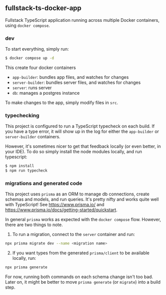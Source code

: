 ## fullstack-ts-docker-app

Fullstack TypeScript application running across multiple Docker containers, using `docker compose`.

### dev

To start everything, simply run:

```sh
$ docker compose up -d
```

This create four docker containers

* `app-builder`: bundles app files, and watches for changes
* `server-builder`: bundles server files, and watches for changes
* `server`: runs server
* `db`: manages a postgres instance

To make changes to the app, simply modify files in `src`.

### typechecking

This project is configured to run a TypeScript typecheck on each build. If you have a type error, it will show up in the log for either the `app-builder` or `server-builder` containers. 

However, it's sometimes nicer to get that feedback locally (or even better, in your IDE). To do so simply install the node modules locally, and run typescript:

```sh
$ npm install
$ npm run typecheck
```

### migrations and generated code

This project uses `prisma` as an ORM to manage db connections, create schemas and models, and run queries. It's pretty nifty and works quite well with TypeScript! See https://www.prisma.io/ and https://www.prisma.io/docs/getting-started/quickstart. 

In general `prisma` works as expected with the `docker compose` flow. However, there are two things to note. 

1. To run a migration, connect to the `server` container and run:

```sh
npx prisma migrate dev --name <migration name>
```

2. If you want types from the generated `prisma/client` to be available locally, run:

```sh
npx prisma generate
```

For now, running both commands on each schema change isn't too bad. Later on, it might be better to move `prisma generate` (or `migrate`) into a build step. 
